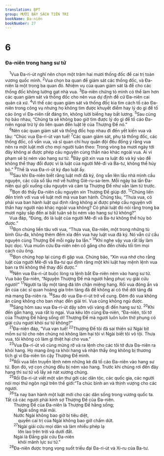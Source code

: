 ```yaml
---
translation: BPT
group: MƯỜI BẢY SÁCH TIÊN TRI
bookName: Đa-niên 
bookNumber: 27
---
```


<div class="title"><h1>6</h1><h3>Đa-niên trong hang sư tử</h3></div>
<span class="verse da_6_1"> <sup>1</sup>Vua Đa-ri-út nghĩ nên chọn một trăm hai mươi thống đốc để cai trị toàn vương quốc mình.</span>
<span class="verse da_6_2"><sup>2</sup>Vua chọn ba quan để giám sát các thống đốc, và Đa-niên là một trong ba quan đó. Nhiệm vụ của quan giám sát là để cho các thống đốc không lường gạt nhà vua.</span>
<span class="verse da_6_3"><sup>3</sup>Đa-niên chứng tỏ mình có thể làm hơn các quan giám sát và thống đốc cho nên vua dự định đề cử Đa-niên cai quản cả xứ.</span>
<span class="verse da_6_4"><sup>4</sup>Vì thế các quan giám sát và thống đốc kia tìm cách tố cáo Đa-niên trong công vụ nhưng họ không tìm được khuyết điểm hay lý do gì để tố cáo ông vì Đa-niên rất đáng tin, không lười biếng hay bất lương.</span>
<span class="verse da_6_5"><sup>5</sup>Sau cùng họ bảo nhau, “Chúng ta sẽ không bao giờ tìm được lý do gì để tố cáo Đa-niên ngoại trừ lý do liên quan đến luật lệ của Thượng Đế nó.”<br/></span>
<span class="verse da_6_6"> <sup>6</sup>Nên các quan giám sát và thống đốc họp nhau đi đến yết kiến vua và tâu: “Chúc vua Đa-ri-út vạn tuế!</span>
<span class="verse da_6_7"><sup>7</sup>Các quan giám sát, phụ tá thống đốc, các thống đốc, cố vấn vua, và sĩ quan chỉ huy quân đội đều đồng ý rằng vua nên ra một luật mới cho mọi người tuân theo: Trong vòng ba mươi ngày tới đây không ai được phép cầu nguyện cùng thần nào khác ngoài vua. Ai vi phạm sẽ bị ném vào hang sư tử.</span>
<span class="verse da_6_8"><sup>8</sup>Bây giờ xin vua ra luật đó và ký vào để không thể thay đổi được vì là luật của người Mê-đi và Ba-tư, không thể hủy bỏ.”</span>
<span class="verse da_6_9"><sup>9</sup>Thế là vua Đa-ri-út ký đạo luật ấy.<br/></span>
<span class="verse da_6_10"> <sup>10</sup>Sau khi Đa-niên biết rằng luật mới đã ký, ông vẫn lên lầu nhà mình cầu nguyện, các cửa sổ lầu mở về hướng Giê-ru-sa-lem. Mỗi ngày ba lần Đa-niên quì gối xuống cầu nguyện và cảm tạ Thượng Đế như vẫn làm từ trước.<br/></span>
<span class="verse da_6_11"> <sup>11</sup>Bọn đó thấy Đa-niên cầu nguyện xin Thượng Đế giúp đỡ.</span>
<span class="verse da_6_12"><sup>12</sup>Chúng liền đến trình với vua về luật mới mà vua ban hành. Chúng tâu, “Thưa vua, có phải vua ban hành luật qui định rằng không ai được phép cầu nguyện với thần hay người nào khác ngoài vua không? Có phải luật đó nói rằng trong ba mươi ngày sắp đến ai bất tuân sẽ bị ném vào hang sư tử không?”<br/> Vua đáp, “Đúng, đó là luật của người Mê-đi và Ba-tư không thể hủy bỏ được.”<br/></span>
<span class="verse da_6_13"> <sup>13</sup>Bọn chúng liền tâu với vua, “Thưa vua, Đa-niên, một trong những tù binh Giu-đa, không thèm đếm xỉa đến vua hay luật vua đã ký. Nó vẫn cứ cầu nguyện cùng Thượng Đế mỗi ngày ba lần.”</span>
<span class="verse da_6_14"><sup>14</sup>Khi nghe vậy vua rất lấy làm bực dọc. Vua muốn cứu Đa-niên nên cố gắng cho đến chiều tối tìm mọi cách cứu ông.<br/></span>
<span class="verse da_6_15"> <sup>15</sup>Bọn chúng họp lại cùng đi gặp vua. Chúng bảo, “Xin vua nhớ cho rằng luật của người Mê-đi và Ba-tư qui định rằng một khi luật hay mệnh lệnh vua ban ra thì không thể thay đổi được.”<br/></span>
<span class="verse da_6_16"> <sup>16</sup>Nên vua Đa-ri-út buộc lòng ra lệnh bắt Đa-niên ném vào hang sư tử. Vua bảo Đa-niên, “Nguyện Thượng Đế mà ngươi hằng phục vụ giải cứu ngươi!”</span>
<span class="verse da_6_17"><sup>17</sup>Người ta lấy một tảng đá lớn chận miệng hang. Rồi vua đóng ấn và ấn của các sĩ quan hoàng gia trên tảng đá để không ai có thể dời tảng đá mà mang Đa-niên ra.</span>
<span class="verse da_6_18"><sup>18</sup>Sau đó vua Đa-ri-út trở về cung. Đêm đó vua không ăn cũng không cho ban nhạc đến giải trí. Vua cũng không ngủ được.<br/></span>
<span class="verse da_6_19"> <sup>19</sup>Sáng hôm sau vua Đa-ri-út dậy sớm vội vàng đi đến hang sư tử.</span>
<span class="verse da_6_20"><sup>20</sup>Khi đến gần hang, vua rất lo ngại. Vua kêu lớn cùng Đa-niên, “Đa-niên, tôi tớ của Thượng Đế hằng sống ơi! Thượng Đế mà ngươi luôn luôn thờ phụng có giải cứu ngươi khỏi sư tử không?”<br/></span>
<span class="verse da_6_21"> <sup>21</sup>Đa-niên đáp, “Vua vạn tuế!</span>
<span class="verse da_6_22"><sup>22</sup>Thượng Đế tôi đã sai thiên sứ Ngài bịt mồm sư tử cho nên chúng nó không làm hại tôi vì Ngài biết tôi vô tội. Thưa vua, tôi không có làm gì thiệt hại cho vua.”<br/></span>
<span class="verse da_6_23"> <sup>23</sup>Vua Đa-ri-út vô cùng mừng rỡ và ra lệnh cho các tôi tớ đưa Đa-niên ra khỏi hang. Họ mang ông ra khỏi hang và nhận thấy ông không bị thương tích gì vì Đa-niên tin cậy Thượng Đế mình.<br/></span>
<span class="verse da_6_24"> <sup>24</sup>Rồi vua liền truyền lệnh ném những kẻ đã tố cáo Đa-niên vào hang sư tử. Bọn đó, vợ con chúng đều bị ném vào hang. Trước khi chúng rơi đến đáy hang thì sư tử vồ lấy xé nát xương chúng.<br/></span>
<span class="verse da_6_25"> <sup>25</sup>Rồi Đa-ri-út viết một văn thư gởi các dân tộc, các quốc gia, các người nói mọi thứ ngôn ngữ trên thế giới:“Ta chúc bình an và thịnh vượng cho các ngươi.<br/></span>
<span class="verse da_6_26"> <sup>26</sup>Ta nay ban hành một luật mới cho các dân sống trong vương quốc ta. Tất cả các ngươi phải kính sợ Thượng Đế của Đa-niên.<br/>  Thượng Đế của Đa-niên là Thượng Đế hằng sống;<br/>   Ngài sống mãi mãi.<br/>  Nước Ngài không bao giờ bị tiêu diệt,<br/>   quyền cai trị của Ngài không bao giờ chấm dứt.<br/></span>
<span class="verse da_6_27">  <sup>27</sup>Ngài giải cứu mọi dân và làm nhiều phép lạ<br/>   lớn lao trên trời và dưới đất.<br/>  Ngài là Đấng giải cứu Đa-niên<br/>   khỏi mãnh lực sư tử.”<br/></span>
<span class="verse da_6_28"> <sup>28</sup>Đa-niên được trọng vọng suốt triều đại Đa-ri-út và Xi-ru của Ba-tư.<br/></span>
